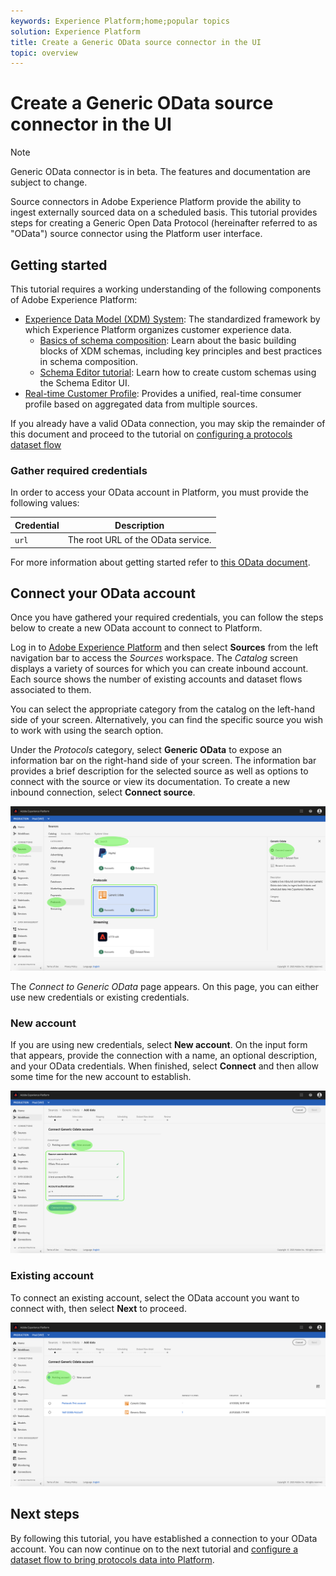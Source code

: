 ```yaml
---
keywords: Experience Platform;home;popular topics
solution: Experience Platform
title: Create a Generic OData source connector in the UI
topic: overview
---
```


# Create a Generic OData source connector in the UI

>[!NOTE]
>Generic OData connector is in beta. The features and documentation are subject to change.

Source connectors in Adobe Experience Platform provide the ability to ingest externally sourced data on a scheduled basis. This tutorial provides steps for creating a Generic Open Data Protocol (hereinafter referred to as "OData") source connector using the Platform user interface.

## Getting started

This tutorial requires a working understanding of the following components of Adobe Experience Platform:

*   [Experience Data Model (XDM) System](../../../../../xdm/home.md): The standardized framework by which Experience Platform organizes customer experience data.
    *   [Basics of schema composition](../../../../../xdm/schema/composition.md): Learn about the basic building blocks of XDM schemas, including key principles and best practices in schema composition.
    *   [Schema Editor tutorial](../../../../../xdm/tutorials/create-schema-ui.md): Learn how to create custom schemas using the Schema Editor UI.
*   [Real-time Customer Profile](../../../../../profile/home.md): Provides a unified, real-time consumer profile based on aggregated data from multiple sources.

If you already have a valid OData connection, you may skip the remainder of this document and proceed to the tutorial on [configuring a protocols dataset flow](../../dataflow/protocols.md)

### Gather required credentials

In order to access your OData account in Platform, you must provide the following values:

| Credential | Description |
| ---------- | ----------- |
| `url` | The root URL of the OData service. |

For more information about getting started refer to [this OData document](https://www.odata.org/getting-started/basic-tutorial/).

## Connect your OData account

Once you have gathered your required credentials, you can follow the steps below to create a new OData account to connect to Platform.

Log in to <a href="https://platform.adobe.com" target="_blank">Adobe Experience Platform</a> and then select **Sources** from the left navigation bar to access the *Sources* workspace. The *Catalog* screen displays a variety of sources for which you can create inbound account. Each source shows the number of existing accounts and dataset flows associated to them.

You can select the appropriate category from the catalog on the left-hand side of your screen. Alternatively, you can find the specific source you wish to work with using the search option.

Under the *Protocols* category, select **Generic OData** to expose an information bar on the right-hand side of your screen. The information bar provides a brief description for the selected source as well as options to connect with the source or view its documentation. To create a new inbound connection, select **Connect source**.

![catalog](../../../../images/tutorials/create/odata/catalog.png)

The *Connect to Generic OData* page appears. On this page, you can either use new credentials or existing credentials.

### New account

If you are using new credentials, select **New account**. On the input form that appears, provide the connection with a name, an optional description, and your OData credentials. When finished, select **Connect** and then allow some time for the new account to establish.

![connect](../../../../images/tutorials/create/odata/connect.png)

### Existing account

To connect an existing account, select the OData account you want to connect with, then select **Next** to proceed.

![existing](../../../../images/tutorials/create/odata/existing.png)

## Next steps

By following this tutorial, you have established a connection to your OData account. You can now continue on to the next tutorial and [configure a dataset flow to bring protocols data into Platform](../../dataflow/protocols.md).